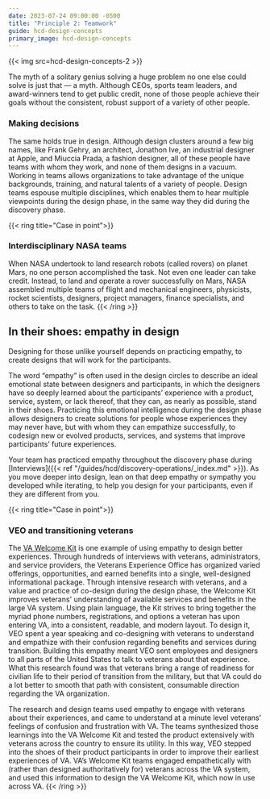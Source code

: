 ```yaml
---
date: 2023-07-24 09:00:00 -0500
title: "Principle 2: Teamwork"
guide: hcd-design-concepts
primary_image: hcd-design-concepts
---
```

{{< img src=hcd-design-concepts-2 >}}

The myth of a solitary genius solving a huge problem no one else could solve is just that — a myth. Although CEOs, sports team leaders, and award-winners tend to get public credit, none of those people achieve their goals without the consistent, robust support of a variety of other people.


### Making decisions

The same holds true in design. Although design clusters around a few big names, like Frank Gehry, an architect, Jonathon Ive, an industrial designer at Apple, and Miuccia Prada, a fashion designer, all of these people have teams with whom they work, and none of them designs in a vacuum. Working in teams allows organizations to take advantage of the unique backgrounds, training, and natural talents of a variety of people. Design teams espouse multiple disciplines, which enables them to hear multiple viewpoints during the design phase, in the same way they did during the discovery phase.

{{< ring title="Case in point">}}
### Interdisciplinary NASA teams

When NASA undertook to land research robots (called rovers) on planet Mars, no one person accomplished the task. Not even one leader can take credit. Instead, to land and operate a rover successfully on Mars, NASA assembled multiple teams of flight and mechanical engineers, physicists, rocket scientists, designers, project managers, finance specialists, and others to take on the task.
{{< /ring >}}

## In their shoes: empathy in design

Designing for those unlike yourself depends on practicing empathy, to create designs that will work for the participants.

The word “empathy” is often used in the design circles to describe an ideal emotional state between designers and participants, in which the designers have so deeply learned about the participants’ experience with a product, service, system, or lack thereof, that they can, as nearly as possible, stand in their shoes. Practicing this emotional intelligence during the design phase allows designers to create solutions for people whose experiences they may never have, but with whom they can empathize successfully, to codesign new or evolved products, services, and systems that improve participants’ future experiences.

Your team has practiced empathy throughout the discovery phase during [Interviews]({{< ref "/guides/hcd/discovery-operations/_index.md" >}}). As you move deeper into design, lean on that deep empathy or sympathy you developed while iterating, to help you design for your participants, even if they are different from you.

{{< ring title="Case in point">}}
### VEO and transitioning veterans

The [VA Welcome Kit](https://www.va.gov/va-welcome-kit-color.pdf) is one example of using empathy to design better experiences. Through hundreds of interviews with veterans, administrators, and service providers, the Veterans Experience Office has organized varied offerings, opportunities, and earned benefits into a single, well-designed informational package. Through intensive research with veterans, and a value and practice of co-design during the design phase, the Welcome Kit improves veterans' understanding of available services and benefits in the large VA system. Using plain language, the Kit strives to bring together the myriad phone numbers, registrations, and options a veteran has upon entering VA, into a consistent, readable, and modern layout. To design it, VEO spent a year speaking and co-designing with veterans to understand and empathize with their confusion regarding benefits and services during transition. Building this empathy meant VEO sent employees and designers to all parts of the United States to talk to veterans about that experience. What this research found was that veterans bring a range of readiness for civilian life to their period of transition from the military, but that VA could do a lot better to smooth that path with consistent, consumable direction regarding the VA organization.

The research and design teams used empathy to engage with veterans about their experiences, and came to understand at a minute level veterans’ feelings of confusion and frustration with VA. The teams synthesized those learnings into the VA Welcome Kit and tested the product extensively with veterans across the country to ensure its utility. In this way, VEO stepped into the shoes of their product participants in order to improve their earliest experiences of VA. VA’s Welcome Kit teams engaged empathetically with (rather than designed authoritatively for) veterans across the VA system, and used this information to design the VA Welcome Kit, which now in use across VA.
{{< /ring >}}